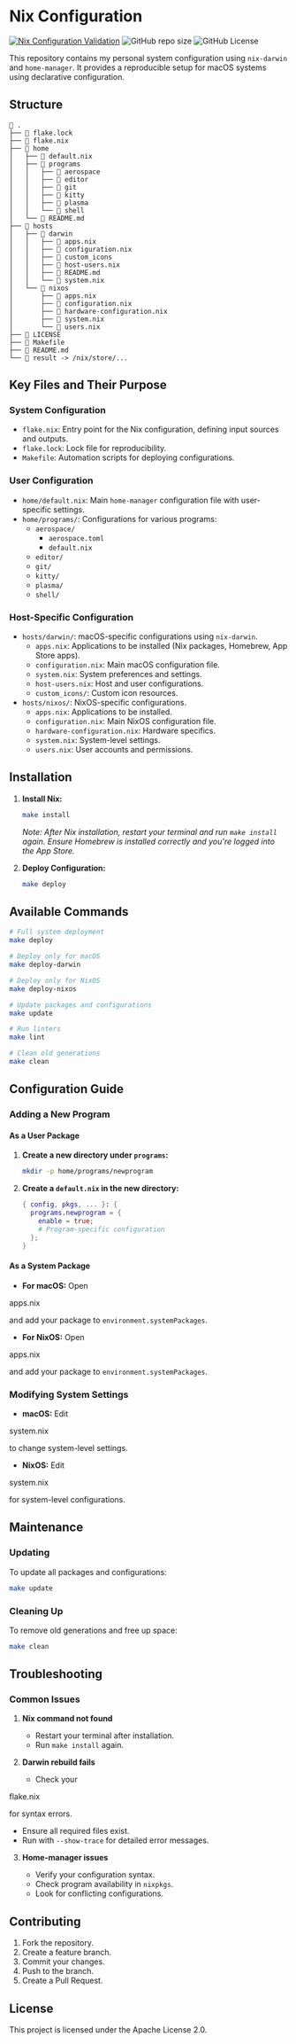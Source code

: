 # Nix Configuration

[![Nix Configuration Validation](https://github.com/frostplexx/dotfiles/actions/workflows/validate.yml/badge.svg)](https://github.com/frostplexx/dotfiles/actions/workflows/validate.yml) ![GitHub repo size](https://img.shields.io/github/repo-size/frostplexx/dotfiles) ![GitHub License](https://img.shields.io/github/license/frostplexx/dotfiles)

This repository contains my personal system configuration using `nix-darwin` and `home-manager`. It provides a reproducible setup for macOS systems using declarative configuration.

## Structure

```
 .
├──  flake.lock
├──  flake.nix
├── 󱂵 home
│   ├──  default.nix
│   ├──  programs
│   │   ├──  aerospace
│   │   ├──  editor
│   │   ├──  git
│   │   ├──  kitty
│   │   ├──  plasma
│   │   └──  shell
│   └──  README.md
├──  hosts
│   ├──  darwin
│   │   ├──  apps.nix
│   │   ├──  configuration.nix
│   │   ├──  custom_icons
│   │   ├──  host-users.nix
│   │   ├──  README.md
│   │   └──  system.nix
│   └──  nixos
│       ├──  apps.nix
│       ├──  configuration.nix
│       ├──  hardware-configuration.nix
│       ├──  system.nix
│       └──  users.nix
├──  LICENSE
├──  Makefile
├──  README.md
└──  result -> /nix/store/...
```

## Key Files and Their Purpose

### System Configuration

- `flake.nix`: Entry point for the Nix configuration, defining input sources and outputs.
- `flake.lock`: Lock file for reproducibility.
- `Makefile`: Automation scripts for deploying configurations.

### User Configuration

- `home/default.nix`: Main `home-manager` configuration file with user-specific settings.
- `home/programs/`: Configurations for various programs:
  - `aerospace/`
    - `aerospace.toml`
    - `default.nix`
  - `editor/`
  - `git/`
  - `kitty/`
  - `plasma/`
  - `shell/`

### Host-Specific Configuration

- `hosts/darwin/`: macOS-specific configurations using `nix-darwin`.
  - `apps.nix`: Applications to be installed (Nix packages, Homebrew, App Store apps).
  - `configuration.nix`: Main macOS configuration file.
  - `system.nix`: System preferences and settings.
  - `host-users.nix`: Host and user configurations.
  - `custom_icons/`: Custom icon resources.
- `hosts/nixos/`: NixOS-specific configurations.
  - `apps.nix`: Applications to be installed.
  - `configuration.nix`: Main NixOS configuration file.
  - `hardware-configuration.nix`: Hardware specifics.
  - `system.nix`: System-level settings.
  - `users.nix`: User accounts and permissions.

## Installation

1. **Install Nix:**

   ```bash
   make install
   ```

   *Note: After Nix installation, restart your terminal and run `make install` again. Ensure Homebrew is installed correctly and you're logged into the App Store.*

2. **Deploy Configuration:**

   ```bash
   make deploy
   ```

## Available Commands

```bash
# Full system deployment
make deploy

# Deploy only for macOS
make deploy-darwin

# Deploy only for NixOS
make deploy-nixos

# Update packages and configurations
make update

# Run linters
make lint

# Clean old generations
make clean
```

## Configuration Guide

### Adding a New Program

#### As a User Package

1. **Create a new directory under `programs`:**

   ```bash
   mkdir -p home/programs/newprogram
   ```

2. **Create a `default.nix` in the new directory:**

   ```nix
   { config, pkgs, ... }: {
     programs.newprogram = {
       enable = true;
       # Program-specific configuration
     };
   }
   ```

#### As a System Package

- **For macOS:** Open 

apps.nix

 and add your package to `environment.systemPackages`.
- **For NixOS:** Open 

apps.nix

 and add your package to `environment.systemPackages`.

### Modifying System Settings

- **macOS:** Edit 

system.nix

 to change system-level settings.
- **NixOS:** Edit 

system.nix

 for system-level configurations.

## Maintenance

### Updating

To update all packages and configurations:

```bash
make update
```

### Cleaning Up

To remove old generations and free up space:

```bash
make clean
```

## Troubleshooting

### Common Issues

1. **Nix command not found**

   - Restart your terminal after installation.
   - Run `make install` again.

2. **Darwin rebuild fails**

   - Check your 

flake.nix

 for syntax errors.
   - Ensure all required files exist.
   - Run with `--show-trace` for detailed error messages.

3. **Home-manager issues**

   - Verify your configuration syntax.
   - Check program availability in `nixpkgs`.
   - Look for conflicting configurations.

## Contributing

1. Fork the repository.
2. Create a feature branch.
3. Commit your changes.
4. Push to the branch.
5. Create a Pull Request.

## License

This project is licensed under the Apache License 2.0.
